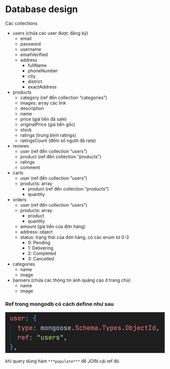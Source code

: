 # Database design

Các collections

- users (chứa các user được đăng ký)
    - email
    - password
    - username
    - emailVerified
    - address
        - fullName
        - phoneNumber
        - city
        - district
        - exactAddress
- products
    - category (ref đến collection “categories”)
    - images: array các link
    - description
    - name
    - price (giá tiền đã sale)
    - originalPrice (giá tiền gốc)
    - stock
    - ratings (trung bình ratings)
    - ratingsCount (đếm số người đã rate)
- reviews
    - user (ref đến collection “users”)
    - product (ref đến collection “products”)
    - ratings
    - comment
- carts
    - user (ref đến collection “users”)
    - products: array
        - product (ref đến collection “products”)
        - quantity
- orders
    - user (ref đến collection “users”)
    - products: array
        - product
        - quantity
    - amount (giá tiền của đơn hàng)
    - address: object
    - status: trạng thái của đơn hàng, có các enum từ 0-3
        - 0: Pending
        - 1: Delivering
        - 2: Completed
        - 3: Cancelled
- categories
    - name
    - image
- banners (chứa các thông tin ảnh quảng cáo ở trang chủ)
    - name
    - image

### Ref trong mongodb có cách define như sau

![Untitled](Database%20design%206677ff7ec8854ebeaf5f2a79ad4a83e5/Untitled.png)

khi query dùng hàm `***populate***` để JOIN cái ref đó